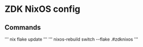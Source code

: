 # ZDK NixOS config
## Commands
'''
nix flake update
'''
'''
nixos-rebuild switch --flake .#zdknixos
'''
